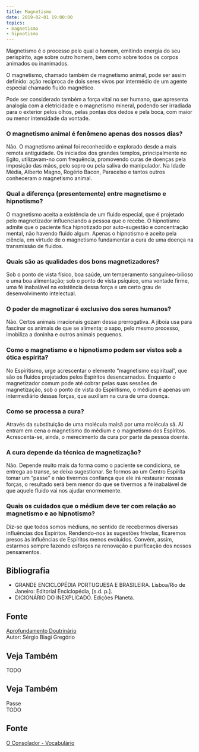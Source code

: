 ```yaml
---
title: Magnetismo
date: 2019-02-01 19:00:00
topics:
- magnetismo
- hipnotismo
---
```


Magnetismo é o processo pelo qual o homem, emitindo energia do seu perispírito,
age sobre outro homem, bem como sobre todos os corpos animados ou inanimados.

O magnetismo, chamado também de magnetismo animal, pode ser assim definido: ação
recíproca de dois seres vivos por intermédio de um agente especial chamado
fluido magnético.

Pode ser considerado também a força vital no ser humano, que apresenta analogia
com a eletricidade e o magnetismo mineral, podendo ser irradiada para o exterior
pelos olhos, pelas pontas dos dedos e pela boca, com maior ou menor intensidade
da vontade.

### O magnetismo animal é fenômeno apenas dos nossos dias?
Não. O magnetismo animal foi reconhecido e explorado desde a mais remota
antiguidade. Os iniciados dos grandes templos, principalmente no Egito,
utilizavam-no com frequência, promovendo curas de doenças pela imposição
das mãos, pelo sopro ou pela saliva do manipulador. Na Idade Média,
Alberto Magno, Rogério Bacon, Paracelso e tantos outros conheceram o
magnetismo animal.

### Qual a diferença (presentemente) entre magnetismo e hipnotismo?
O magnetismo aceita a existência de um fluido especial, que é
projetado pelo magnetizador influenciando a pessoa que o recebe. O
hipnotismo admite que o paciente fica hipnotizado por auto-sugestão
e concentração mental, não havendo fluido algum. Apenas o hipnotismo é
aceito pela ciência, em virtude de o magnetismo fundamentar a cura de
uma doença na transmissão de fluidos.

### Quais são as qualidades dos bons magnetizadores?
Sob o ponto de vista físico, boa saúde, um temperamento
sanguíneo-bilioso e uma boa alimentação; sob o ponto de vista psíquico,
uma vontade firme, uma fé inabalável na existência dessa força e um
certo grau de desenvolvimento intelectual.

### O poder de magnetizar é exclusivo dos seres humanos?
Não. Certos animais irracionais gozam dessa prerrogativa. A jiboia usa
para fascinar os animais de que se alimenta; o sapo, pelo mesmo
processo, imobiliza a doninha e outros animais pequenos.

### Como o magnetismo e o hipnotismo podem ser vistos sob a ótica espírita?
No Espiritismo, urge acrescentar o elemento “magnetismo espiritual”, que
são os fluidos projetados pelos Espíritos desencarnados. Enquanto o
magnetizador comum pode até cobrar pelas suas sessões de magnetização,
sob o ponto de vista do Espiritismo, o médium é apenas um intermediário
dessas forças, que auxiliam na cura de uma doença.

### Como se processa a cura?
Através da substituição de uma molécula malsã por uma molécula sã. Aí
entram em cena o magnetismo do médium e o magnetismo dos Espíritos.
Acrescenta-se, ainda, o merecimento da cura por parte da pessoa doente.

### A cura depende da técnica de magnetização?
Não. Depende muito mais da forma como o paciente se condiciona, se
entrega ao transe, se deixa sugestionar. Se formos ao um Centro Espírita
tomar um “passe” e não tivermos confiança que ele irá restaurar nossas
forças, o resultado será bem menor do que se tivermos a fé inabalável de
que aquele fluido vai nos ajudar enormemente.

### Quais os cuidados que o médium deve ter com relação ao magnetismo e ao hipnotismo?
Diz-se que todos somos médiuns, no sentido de recebermos diversas
influências dos Espíritos. Rendendo-nos às sugestões frívolas, ficaremos
presos às influências de Espíritos menos evoluídos. Convém, assim,
estarmos sempre fazendo esforços na renovação e purificação dos nossos
pensamentos.

## Bibliografia
* GRANDE ENCICLOPÉDIA PORTUGUESA E BRASILEIRA. Lisboa/Rio de Janeiro: Editorial Enciclopédia, \[s.d. p.\].
* DICIONÁRIO DO INEXPLICADO. Edições Planeta.

## Fonte
[Aprofundamento Doutrinário](https://sites.google.com/view/aprofundamentodoutrinario/magnetismo-hipnotismo-e-espiritismo)  
Autor: Sérgio Biagi Gregório

## Veja Também
TODO



## Veja Também
Passe  
TODO

## Fonte
[O Consolador - Vocabulário](http://www.oconsolador.com.br/linkfixo/vocabulario/principal.html)


